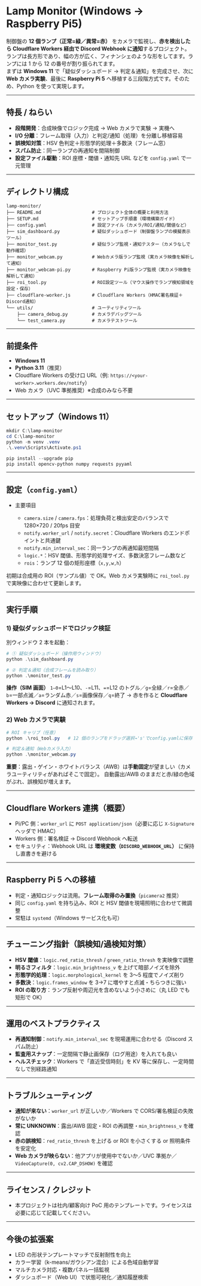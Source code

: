 # Lamp Monitor (Windows → Raspberry Pi5)

制御盤の **12 個ランプ（正常=緑／異常=赤）** をカメラで監視し、**赤を検出したら Cloudflare Workers 経由で Discord Webhook に通知**するプロジェクト。ランプは長方形であり、幅の方が広く、フィナンシェのような形をしてます。ランプには 1 から 12 の番号が割り振られてます。  
まずは **Windows 11** で「疑似ダッシュボード → 判定＆通知」を完成させ、次に **Web カメラ実験**、最後に **Raspberry Pi 5** へ移植する三段階方式です。そのため、Python を使って実現します。

---

## 特長 / ねらい

- **段階開発**：合成映像でロジック完成 → Web カメラで実験 → 実機へ
- **I/O 分離**：フレーム取得（入力）と判定/通知（処理）を分離し移植容易
- **誤検知対策**：HSV 色判定＋形態学的処理＋多数決（フレーム窓）
- **スパム防止**：同一ランプの再通知を間隔制御
- **設定ファイル駆動**：ROI 座標・閾値・通知先 URL などを `config.yaml` で一元管理

---

## ディレクトリ構成

```
lamp-monitor/
├── README.md                   # プロジェクト全体の概要と利用方法
├── SETUP.md                    # セットアップ手順書（環境構築ガイド）
├── config.yaml                 # 設定ファイル（カメラ/ROI/通知/閾値など）
├── sim_dashboard.py            # 疑似ダッシュボード（制御盤ランプの模擬表示ツール）
├── monitor_test.py             # 疑似ランプ監視・通知テスター（カメラなしで動作確認）
├── monitor_webcam.py           # Webカメラ版ランプ監視（実カメラ映像を解析して通知）
├── monitor_webcam-pi.py        # Raspberry Pi版ランプ監視（実カメラ映像を解析して通知）
├── roi_tool.py                 # ROI設定ツール（マウス操作でランプ検知領域を設定・保存）
├── cloudflare-worker.js        # Cloudflare Workers（HMAC署名検証＋Discord通知）
└── utils/                      # ユーティリティツール
    ├── camera_debug.py         # カメラデバッグツール
    └── test_camera.py          # カメラテストツール
```

---

## 前提条件

- **Windows 11**
- **Python 3.11**（推奨）
- Cloudflare Workers の受け口 URL（例: `https://<your-worker>.workers.dev/notify`）
- Web カメラ（UVC 準拠推奨）※合成のみなら不要

---

## セットアップ（Windows 11）

```powershell
mkdir C:\lamp-monitor
cd C:\lamp-monitor
python -m venv .venv
.\.venv\Scripts\Activate.ps1

pip install --upgrade pip
pip install opencv-python numpy requests pyyaml
```

---

## 設定（`config.yaml`）

- 主要項目

  - `camera.size` / `camera.fps`：処理負荷と検出安定のバランスで 1280×720 / 20fps 目安
  - `notify.worker_url` / `notify.secret`：Cloudflare Workers のエンドポイントと共通鍵
  - `notify.min_interval_sec`：同一ランプの再通知最短間隔
  - `logic.*`：HSV 閾値、形態学的処理サイズ、多数決窓フレーム数など
  - `rois`：ランプ 12 個の矩形座標（`x,y,w,h`）

初期は合成用の ROI（サンプル値）で OK。Web カメラ実験時に `roi_tool.py` で実映像に合わせて更新します。

---

## 実行手順

### 1) 疑似ダッシュボードでロジック検証

別ウィンドウ 2 本を起動：

```powershell
# ① 疑似ダッシュボード（操作用ウィンドウ）
python .\sim_dashboard.py

# ② 判定＆通知（合成フレームを読み取り）
python .\monitor_test.py
```

**操作（SIM 画面）**
`1–0`=L1〜L10、`-`=L11、`=`=L12 のトグル／`g`=全緑／`r`=全赤／`b`=一部点滅／`a`=ランダム赤／`s`=画像保存／`q`=終了
→ 赤を作ると **Cloudflare Workers → Discord** に通知されます。

### 2) Web カメラで実験

```powershell
# ROI キャリブ（任意）
python .\roi_tool.py   # 12 個のランプをドラッグ選択→'s'でconfig.yamlに保存

# 判定＆通知（Webカメラ入力）
python .\monitor_webcam.py
```

**重要**：露出・ゲイン・ホワイトバランス（AWB）は**手動固定**が望ましい（カメラユーティリティがあればそこで固定）。
自動露出/AWB のままだと赤/緑の色域がぶれ、誤検知が増えます。

---

## Cloudflare Workers 連携（概要）

- Pi/PC 側：`worker_url` に `POST application/json`（必要に応じ `X-Signature` ヘッダで HMAC）
- Workers 側：署名検証 → Discord Webhook へ転送
- セキュリティ：Webhook URL は **環境変数（`DISCORD_WEBHOOK_URL`）** に保持し直書きを避ける

---

## Raspberry Pi 5 への移植

- 判定・通知ロジックは流用。**フレーム取得のみ置換**（`picamera2` 推奨）
- 同じ `config.yaml` を持ち込み、ROI と HSV 閾値を現場照明に合わせて微調整
- 常駐は `systemd`（Windows サービス化も可）

---

## チューニング指針（誤検知/過検知対策）

- **HSV 閾値**：`logic.red_ratio_thresh` / `green_ratio_thresh` を実映像で調整
- **明るさフィルタ**：`logic.min_brightness_v` を上げて暗部ノイズを除外
- **形態学的処理**：`logic.morphological_kernel` を 3〜5 程度でノイズ削り
- **多数決**：`logic.frames_window` を 3→7 に増やすと点滅・ちらつきに強い
- **ROI の取り方**：ランプ反射や周辺光を含めないよう小さめに（丸 LED でも矩形で OK）

---

## 運用のベストプラクティス

- **再通知制御**：`notify.min_interval_sec` を現場運用に合わせる（Discord スパム防止）
- **監査用スナップ**：一定間隔で静止画保存（ログ用途）を入れても良い
- **ヘルスチェック**：Workers で「直近受信時刻」を KV 等に保存し、一定時間なしで別経路通知

---

## トラブルシューティング

- **通知が来ない**：`worker_url` が正しいか／Workers で CORS/署名検証の失敗がないか
- **常に UNKNOWN**：露出/AWB 固定・ROI の再調整・`min_brightness_v` を確認
- **赤の誤検知**：`red_ratio_thresh` を上げる or ROI を小さくする or 照明条件を安定化
- **Web カメラが映らない**：他アプリが使用中でないか／UVC 準拠か／`VideoCapture(0, cv2.CAP_DSHOW)` を確認

---

## ライセンス / クレジット

- 本プロジェクトは社内/顧客向け PoC 用のテンプレートです。ライセンスは必要に応じて記載してください。

---

## 今後の拡張案

- LED の形状テンプレートマッチで反射耐性を向上
- カラー学習（k-means/ガウシアン混合）による色域自動学習
- マルチカメラ対応・複数パネル一括監視
- ダッシュボード（Web UI）で状態可視化／通知履歴検索
